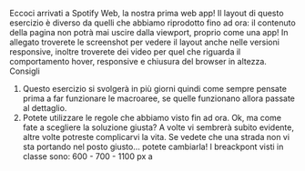 Eccoci arrivati a Spotify Web, la nostra prima web app!
Il layout di questo esercizio è diverso da quelli che abbiamo riprodotto fino ad ora: il contenuto della pagina non potrà mai uscire dalla viewport, proprio come una app!
In allegato troverete le screenshot per vedere il layout anche nelle versioni responsive, inoltre troverete dei video per quel che riguarda il comportamento hover, responsive e chiusura del browser in altezza.
Consigli
1. Questo esercizio si svolgerà in più giorni quindi come sempre pensate prima a far funzionare le macroaree, se quelle funzionano allora passate al dettaglio.
2. Potete utilizzare le regole che abbiamo visto fin ad ora. Ok, ma come fate a scegliere la soluzione giusta? A volte vi sembrerà subito evidente, altre volte potreste complicarvi la vita. Se vedete che una strada non vi sta portando nel posto giusto... potete cambiarla!
I breackpont visti in classe sono: 600 - 700 - 1100 px
a